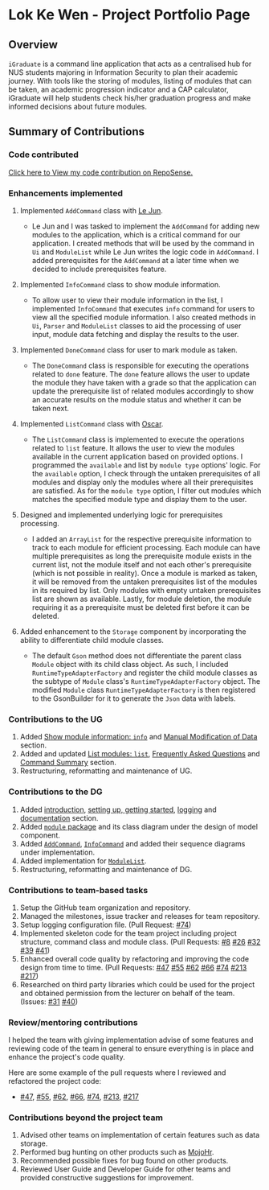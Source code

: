 # Lok Ke Wen - Project Portfolio Page

## Overview

`iGraduate` is a command line application that acts as a centralised hub for NUS students 
majoring in Information Security to plan their academic journey. With tools like the 
storing of modules, listing of modules that can be taken, an academic progression indicator 
and a CAP calculator, iGraduate will help students check his/her graduation progress and make 
informed decisions about future modules.

## Summary of Contributions

### Code contributed

[Click here to View my code contribution on RepoSense.](https://nus-cs2113-ay2021s2.github.io/tp-dashboard/?search=kewenlok&sort=groupTitle&sortWithin=title&timeframe=commit&mergegroup=&groupSelect=groupByRepos&breakdown=true&checkedFileTypes=docs~functional-code~test-code~other&since=2021-03-05&tabOpen=true&tabType=authorship&tabAuthor=kewenlok&tabRepo=AY2021S2-CS2113T-W09-2%2Ftp%5Bmaster%5D&authorshipIsMergeGroup=false&authorshipFileTypes=docs~functional-code~test-code~other) 

### Enhancements implemented

1. Implemented `AddCommand` class with [Le Jun](#https://github.com/LJ-37).
    * Le Jun and I was tasked to implement the `AddCommand` for adding new modules to the application, which is a critical 
      command for our application. I created methods that will be used by the command in `Ui` and `ModuleList` while Le Jun 
      writes the logic code in `AddCommand`. I added prerequisites for the `AddCommand` at a later time when we decided to 
      include prerequisites feature.
      
1. Implemented `InfoCommand` class to show module information.
    * To allow user to view their module information in the list, I implemented `InfoCommand` that executes `info` command for 
      users to view all the specified module information. I also created methods in `Ui`, `Parser` and `ModuleList` classes to aid 
      the processing of user input, module data fetching and display the results to the user.
      
1. Implemented `DoneCommand` class for user to mark module as taken.
    * The `DoneCommand` class is responsible for executing the operations related to `done` feature. The `done` feature allows 
      the user to update the module they have taken with a grade so that the application can update the prerequisite list of related
      modules accordingly to show an accurate results on the module status and whether it can be taken next.
      
1. Implemented `ListCommand` class with [Oscar](https://github.com/oscarlai1998).
    * The `ListCommand` class is implemented to execute the operations related to `list` feature. It allows the user to view 
      the modules available in the current application based on provided options. I programmed the `available` and list by 
      `module type` options' logic. For the `available` option, I check through the untaken prerequisites of all modules and 
      display only the modules where all their prerequisites are satisfied. As for the `module type` option, I filter out 
      modules which matches the specified module type and display them to the user.
      
1. Designed and implemented underlying logic for prerequisites processing.
    * I added an `ArrayList` for the respective prerequisite information to track to each module for efficient processing. Each 
      module can have multiple prerequisites as long the prerequisite module exists in the current list, not the module itself 
      and not each other's prerequisite (which is not possible in reality). Once a module is marked as taken, it will be removed 
      from the untaken prerequisites list of the modules in its required by list. Only modules with empty untaken prerequisites 
      list are shown as available. Lastly, for module deletion, the module requiring it as a prerequisite must be deleted first 
      before it can be deleted.
      
1. Added enhancement to the `Storage` component by incorporating the ability to differentiate child module classes.
    * The default `Gson` method does not differentiate the parent class `Module` object with its child class object. As such, 
      I included `RuntimeTypeAdapterFactory` and register the child module classes as the subtype of `Module` class's 
      `RuntimeTypeAdapterFactory` object. The modified `Module` class `RuntimeTypeAdapterFactory` is then registered to 
      the GsonBuilder for it to generate the `Json` data with labels.

### Contributions to the UG

1. Added [Show module information: `info`](https://ay2021s2-cs2113t-w09-2.github.io/tp/UserGuide.html#show-module-information-info) 
   and [Manual Modification of Data](https://ay2021s2-cs2113t-w09-2.github.io/tp/UserGuide.html#manual-modification-of-data) section.
1. Added and updated [List modules: `list`](https://ay2021s2-cs2113t-w09-2.github.io/tp/UserGuide.html#list-modules-list), 
   [Frequently Asked Questions](https://ay2021s2-cs2113t-w09-2.github.io/tp/UserGuide.html#frequently-asked-questions) 
   and [Command Summary](https://ay2021s2-cs2113t-w09-2.github.io/tp/UserGuide.html#command-summary) section.
1. Restructuring, reformatting and maintenance of UG.

### Contributions to the DG

1. Added [introduction](https://ay2021s2-cs2113t-w09-2.github.io/tp/DeveloperGuide.html#introduction), 
   [setting up, getting started](https://ay2021s2-cs2113t-w09-2.github.io/tp/DeveloperGuide.html#setting-up-getting-started), 
   [logging](https://ay2021s2-cs2113t-w09-2.github.io/tp/DeveloperGuide.html#logging) 
   and [documentation](https://ay2021s2-cs2113t-w09-2.github.io/tp/DeveloperGuide.html#documentation) section.
1. Added [`module` package](https://ay2021s2-cs2113t-w09-2.github.io/tp/DeveloperGuide.html#module-package) and its 
   class diagram under the design of model component.
1. Added [`AddCommand`](https://ay2021s2-cs2113t-w09-2.github.io/tp/DeveloperGuide.html#command), 
   [`InfoCommand`](https://ay2021s2-cs2113t-w09-2.github.io/tp/DeveloperGuide.html#command) and added their sequence 
   diagrams under implementation.
1. Added implementation for [`ModuleList`](https://ay2021s2-cs2113t-w09-2.github.io/tp/DeveloperGuide.html#modulelist).
1. Restructuring, reformatting and maintenance of DG.

### Contributions to team-based tasks

1. Setup the GitHub team organization and repository.
1. Managed the milestones, issue tracker and releases for team repository.
1. Setup logging configuration file. (Pull Request: [#74](https://github.com/AY2021S2-CS2113T-W09-2/tp/pull/74))
1. Implemented skeleton code for the team project including project structure, command class and module class. 
  (Pull Requests: [#8](https://github.com/AY2021S2-CS2113T-W09-2/tp/pull/8)
  [#26](https://github.com/AY2021S2-CS2113T-W09-2/tp/pull/26) 
  [#32](https://github.com/AY2021S2-CS2113T-W09-2/tp/pull/32)
  [#39](https://github.com/AY2021S2-CS2113T-W09-2/tp/pull/39)
  [#41](https://github.com/AY2021S2-CS2113T-W09-2/tp/pull/41))
1. Enhanced overall code quality by refactoring and improving the code design from time to time. (Pull Requests: 
  [#47](https://github.com/AY2021S2-CS2113T-W09-2/tp/pull/47)
  [#55](https://github.com/AY2021S2-CS2113T-W09-2/tp/pull/55)
  [#62](https://github.com/AY2021S2-CS2113T-W09-2/tp/pull/62)
  [#66](https://github.com/AY2021S2-CS2113T-W09-2/tp/pull/66)
  [#74](https://github.com/AY2021S2-CS2113T-W09-2/tp/pull/74)
  [#213](https://github.com/AY2021S2-CS2113T-W09-2/tp/pull/213)
  [#217](https://github.com/AY2021S2-CS2113T-W09-2/tp/pull/217))
1. Researched on third party libraries which could be used for the project and obtained permission from the lecturer 
  on behalf of the team. (Issues: [#31](https://github.com/nus-cs2113-AY2021S2/forum/issues/31)
  [#40](https://github.com/nus-cs2113-AY2021S2/forum/issues/40))

### Review/mentoring contributions

I helped the team with giving implementation advise of some features and reviewing code of the team in general
to ensure everything is in place and enhance the project's code quality.

Here are some example of the pull requests where I reviewed and refactored the project code:
* [#47](https://github.com/AY2021S2-CS2113T-W09-2/tp/pull/47), [#55](https://github.com/AY2021S2-CS2113T-W09-2/tp/pull/55), 
  [#62](https://github.com/AY2021S2-CS2113T-W09-2/tp/pull/62), [#66](https://github.com/AY2021S2-CS2113T-W09-2/tp/pull/66),
  [#74](https://github.com/AY2021S2-CS2113T-W09-2/tp/pull/74), [#213](https://github.com/AY2021S2-CS2113T-W09-2/tp/pull/213),
  [#217](https://github.com/AY2021S2-CS2113T-W09-2/tp/pull/217)

### Contributions beyond the project team

1. Advised other teams on implementation of certain features such as data storage.
1. Performed bug hunting on other products such as [MojoHr](https://github.com/AY2021S2-CS2113-W10-2/tp).
1. Recommended possible fixes for bug found on other products.
1. Reviewed User Guide and Developer Guide for other teams and provided constructive suggestions for improvement.